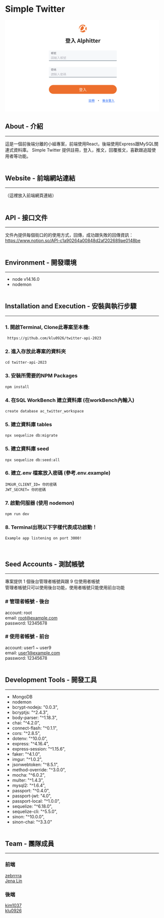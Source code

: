 # Simple Twitter

![screenshot](public/images/placeholder1.png)

## About - 介紹
---
這是一個前後端分離的小組專案，前端使用React，後端使用Express跟MySQL關連式資料庫。
Simple Twitter 提供註冊，登入，推文，回覆推文，喜歡跟追蹤使用者等功能。
<br><br>
## Website - 前端網站連結
--- 
（這裡放入前端網頁連結）
<br><br>

## API - 接口文件
---
文件內提供每個街口的的使用方式，回傳，成功跟失敗的回傳資訊：<br>
https://www.notion.so/API-c1a90264a00848d2af202689ae0148be 
<br><br>

## Environment - 開發環境
---
* node v14.16.0
* nodemon
<br><br>
## Installation and Execution - 安裝與執行步驟
---
### 1. 開啟Terminal, Clone此專案至本機:
```
 https://github.com/klu0926/twitter-api-2023
```
### 2. 進入存放此專案的資料夾
```
cd twitter-api-2023
```
### 3. 安裝所需要的NPM Packages
```
npm install
```

### 4. 在SQL WorkBench 建立資料庫 (在workBench內輸入) 
```
create database ac_twitter_workspace
```
### 5. 建立資料庫 tables
```
npx sequelize db:migrate
```

### 5. 建立資料庫 seed
```
npx sequelize db:seed:all
```

### 6. 建立.env 檔案放入密碼 (參考.env.example)
```
IMGUR_CLIENT_ID= 你的密碼
JWT_SECRET= 你的密碼
```
### 7. 啟動伺服器 (使用 nodemon)
```
npm run dev
```

### 8. Terminal出現以下字樣代表成功啟動！
```
Example app listening on port 3000!
``` 
<br>

## Seed Accounts - 測試帳號
---
專案提供 1 個後台管理者帳號與跟 9 位使用者帳號<br>
管理者帳號只可以使用後台功能，使用者帳號只能使用前台功能
### # 管理者帳號 - 後台
account: root <br>
email: root@example.com <br>
password: 12345678 <br>
### # 使用者帳號 - 前台
account: user1 ~ user9 <br>
email: user1@example.com <br>
password: 12345678 <br>
<br>
## Development Tools - 開發工具
---
* MongoDB
* nodemon
* bcrypt-nodejs: "0.0.3",
* bcryptjs: "^2.4.3",
* body-parser: "^1.18.3",
* chai: "^4.2.0",
* connect-flash: "^0.1.1",
* cors: "^2.8.5",
* dotenv: "^10.0.0",
* express: "^4.16.4",
* express-session: "^1.15.6",
* faker: "^4.1.0",
* imgur: "^1.0.2",
* jsonwebtoken: "^8.5.1",
* method-override: "^3.0.0",
* mocha: "^6.0.2",
* multer: "^1.4.3",
* mysql2: "^1.6.4",
* passport: "^0.4.0",
* passport-jwt: "4.0",
* passport-local: "^1.0.0",
* sequelize: "^6.18.0",
* sequelize-cli: "^5.5.0",
* sinon: "^10.0.0",
* sinon-chai: "^3.3.0"
<br><br>

## Team - 團隊成員
--- 
### 前端
[zebrrrra](https://github.com/zebrrrra)<br>
[Jena Lin](https://github.com/J6127)
### 後端
[kim1037](https://github.com/kim1037)<br>
[klu0926](https://github.com/klu0926)


